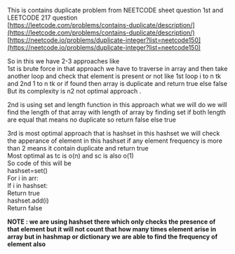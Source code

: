 This is contains duplicate problem from NEETCODE sheet question 1st and LEETCODE 217 question   
[https://leetcode.com/problems/contains-duplicate/description/](https://leetcode.com/problems/contains-duplicate/description/)  
[https://neetcode.io/problems/duplicate-integer?list=neetcode150](https://neetcode.io/problems/duplicate-integer?list=neetcode150)

So in this we have 2-3 approaches like  
1st is brute force in that approach we have to traverse in array and then take another loop and check that element is present or not like 1st loop i to n tk and 2nd 1 to n tk or if found then array is duplicate and return true else false  
But its complexity is n2 not optimal approach .

2nd is using set and length function in this approach what we will do we will find the length of that array with length of  array by finding set if both length are equal that means no duplicate so return false else true  
   
3rd is most optimal approach that is hashset in this hashset we will check the apperance of element in this hashset if any element frequency is more than 2 means it contain duplicate and return true   
Most optimal as tc is o(n) and sc is also o(1)  
So code of this will be   
hashset=set()  
For i in arr:  
	If i in hashset:  
		Return true  
	hashset.add(i)  
Return false

**NOTE : we are using hashset there which only checks the presence of that element but it will not count that how many times element arise in array but in hashmap or dictionary we are able to find the frequency of element also**